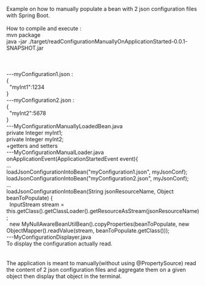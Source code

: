 Example on how to manually populate a bean with 2 json configuration files with Spring Boot.<br/>
<br/>
How to compile and execute :<br/>
mvn package<br/>
java -jar ./target/readConfigurationManuallyOnApplicationStarted-0.0.1-SNAPSHOT.jar<br/>
<br/>
<br/>
<br/>
---myConfiguration1.json :<br/>
{<br/>
&nbsp;&nbsp;"myInt1":1234<br/>
}<br/>
---myConfiguration2.json :<br/>
{<br/>
&nbsp;&nbsp;"myInt2":5678<br/>
}<br/>
---MyConfigurationManuallyLoadedBean.java<br/>
private Integer myInt1;<br/>
private Integer myInt2;<br/>
+getters and setters<br/>
---MyConfigurationManualLoader.java<br/>
onApplicationEvent(ApplicationStartedEvent event){<br/>
...<br/>
loadJsonConfigurationIntoBean("myConfiguration1.json", myJsonConf);<br/>
loadJsonConfigurationIntoBean("myConfiguration2.json", myJsonConf);<br/>
...<br/>
loadJsonConfigurationIntoBean(String jsonResourceName, Object beanToPopulate) {<br/>
&nbsp;&nbsp;InputStream stream = this.getClass().getClassLoader().getResourceAsStream(jsonResourceName);<br/>
&nbsp;&nbsp;new MyNullAwareBeanUtilBean().copyProperties(beanToPopulate, new ObjectMapper().readValue(stream, beanToPopulate.getClass()));<br/>
---MyConfigurationDisplayer.java<br/>
To display the configuration actually read.<br/>
<br/>
<br/>
The application is meant to manually(without using @PropertySource) read the content of 2 json configuration files and aggregate them on a given object then display that object in the terminal.<br/>
